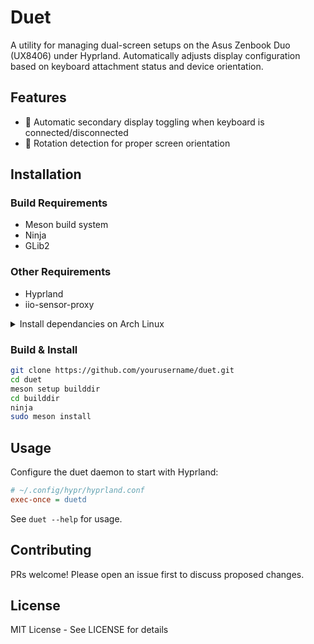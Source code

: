 # Duet

A utility for managing dual-screen setups on the Asus Zenbook Duo (UX8406) under Hyprland. Automatically adjusts display configuration based on keyboard attachment status and device orientation.

## Features

- 🔄 Automatic secondary display toggling when keyboard is connected/disconnected
- 🧭 Rotation detection for proper screen orientation

## Installation

### Build Requirements
- Meson build system
- Ninja
- GLib2

### Other Requirements

- Hyprland
- iio-sensor-proxy

<details> <summary>Install dependancies on Arch Linux</summary>

```bash
sudo pacman -S meson ninja glib2-devel iio-sensor-proxy
```

</details>

### Build & Install
```bash
git clone https://github.com/yourusername/duet.git
cd duet
meson setup builddir
cd builddir
ninja
sudo meson install
```

## Usage

Configure the duet daemon to start with Hyprland:

```ini
# ~/.config/hypr/hyprland.conf
exec-once = duetd
```

See `duet --help` for usage.

## Contributing

PRs welcome! Please open an issue first to discuss proposed changes.

## License

MIT License - See LICENSE for details
